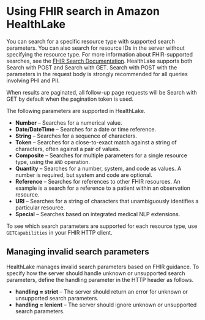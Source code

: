 # Using FHIR search in Amazon HealthLake<a name="using-search-healthlake"></a>

 You can search for a specific resource type with supported search parameters\. You can also search for resource IDs in the server without specifying the resource type\. For more information about FHIR\-supported searches, see the [FHIR Search Documentation](https://www.hl7.org/fhir/search.html)\. HealthLake supports both Search with POST and Search with GET\. Search with POST with the parameters in the request body is strongly recommended for all queries involving PHI and PII\. 

When results are paginated, all follow\-up page requests will be Search with GET by default when the pagination token is used\. 

The following parameters are supported in HealthLake\. 
+ **Number** – Searches for a numerical value\.
+ **Date/DateTime** – Searches for a date or time reference\. 
+ **String** – Searches for a sequence of characters\. 
+ **Token** – Searches for a close\-to\-exact match against a string of characters, often against a pair of values\. 
+ **Composite** – Searches for multiple parameters for a single resource type, using the `AND` operation\.
+ **Quantity** – Searches for a number, system, and code as values\. A number is required, but system and code are optional\.
+ **Reference** – Searches for references to other FHIR resources\. An example is a search for a reference to a patient within an observation resource\. 
+ **URI** – Searches for a string of characters that unambiguously identifies a particular resource\.
+ **Special** – Searches based on integrated medical NLP extensions\. 

To see which search parameters are supported for each resource type, use `GETCapabilities` in your FHIR HTTP client\.

## Managing invalid search parameters<a name="invalid-parameters"></a>

HealthLake manages invalid search parameters based on FHIR guidance\. To specify how the server should handle unknown or unsupported search parameters, define the handling parameter in the HTTP header as follows\. 
+ **handling = strict** – The server should return an error for unknown or unsupported search parameters\.
+ **handling = lenient** – The server should ignore unknown or unsupported search parameters\.